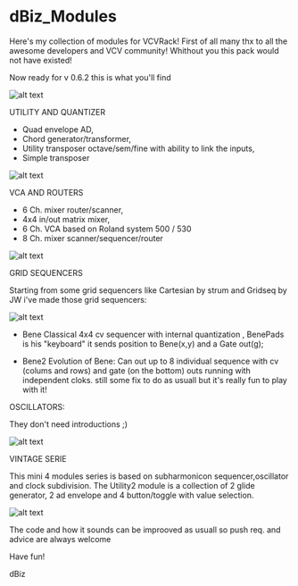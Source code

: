 # dBiz_Modules

Here's my collection of modules for VCVRack! 
First of all many thx to all the awesome developers and VCV community! Whithout you this pack would not have existed!

Now ready for v 0.6.2 this is what you'll find

![alt text](https://github.com/dBiz/VCVRack_Modules/blob/v0.6/screenshot/sofar.jpg)

UTILITY AND QUANTIZER

- Quad envelope AD,
- Chord generator/transformer,
- Utility transposer octave/sem/fine with ability to link the inputs,
- Simple transposer

![alt text](https://github.com/dBiz/VCVRack_Modules/blob/v0.6/screenshot/Utility.jpg)

VCA AND ROUTERS

 - 6 Ch. mixer router/scanner,
 - 4x4 in/out matrix mixer,
 - 6 Ch. VCA based on Roland system 500 / 530
 - 8 Ch. mixer scanner/sequencer/router 
 

![alt text](https://github.com/dBiz/VCVRack_Modules/blob/v0.6/screenshot/VCA-Routers.jpg)

GRID SEQUENCERS 

Starting from some grid sequencers like Cartesian by strum and Gridseq by JW i've made those grid sequencers:

![alt text](https://github.com/dBiz/VCVRack_Modules/blob/v0.6/screenshot/GridSeq.jpg)

- Bene
Classical 4x4 cv sequencer with internal quantization , 
  BenePads is his "keyboard" it sends position to Bene(x,y) and a Gate out(g);

- Bene2
 Evolution of Bene: Can out up to 8 individual sequence with cv (colums and rows) and gate (on the bottom) outs running with independent cloks. still some fix to do as usuall but it's really fun to play with it!

OSCILLATORS:

They don't need introductions ;)

![alt text](https://github.com/dBiz/VCVRack_Modules/blob/v0.6/screenshot/Oscillators.jpg)


VINTAGE SERIE

This mini 4 modules series is based on subharmonicon sequencer,oscillator and clock subdivision. 
The Utility2 module is a collection of 2 glide generator, 2 ad envelope and 4 button/toggle with value selection.

![alt text](https://github.com/dBiz/VCVRack_Modules/blob/v0.6/screenshot/VintageSeries.jpg)





The code and how it sounds can be improoved as usuall so push req. and advice are always welcome

Have fun!

dBiz
